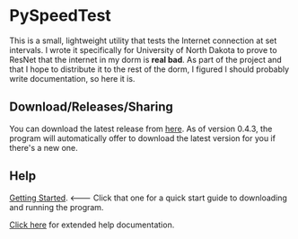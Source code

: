 # PySpeedTest

This is a small, lightweight utility that tests the Internet connection at set intervals. I wrote it specifically for University of North Dakota to prove to ResNet that the internet in my dorm is **real bad**.  As part of the project and that I hope to distribute it to the rest of the dorm, I figured I should probably write documentation, so here it is.

## Download/Releases/Sharing

You can download the latest release from [here][latestrelease].  As of version 0.4.3, the program will automatically offer to download the latest version for you if there's a new one.  

## Help

[Getting Started](starting).  <--- Click that one for a quick start guide to downloading and running the program.

[Click here][help] for extended help documentation.


[sharinglink]: tinyurl.com/mcnetspeed "Sharing link"
[latestrelease]: github.com/mishaturnbull/PySpeedTest/releases/latest "Latest release"
[starting]: gettingstarted.html "Getting Started Guide"
[help]: help.html "Docs top"